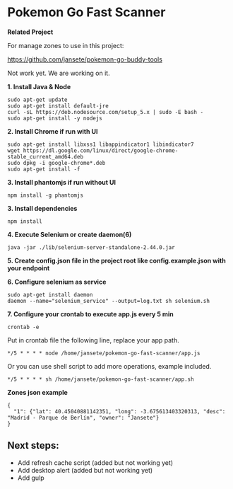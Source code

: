 # Pokemon Go Fast Scanner
**Related Project**

For manage zones to use in this project:

https://github.com/jansete/pokemon-go-buddy-tools

Not work yet. We are working on it.

**1. Install Java & Node**
```
sudo apt-get update
sudo apt-get install default-jre
curl -sL https://deb.nodesource.com/setup_5.x | sudo -E bash -
sudo apt-get install -y nodejs
```

**2. Install Chrome if run with UI**
```
sudo apt-get install libxss1 libappindicator1 libindicator7
wget https://dl.google.com/linux/direct/google-chrome-stable_current_amd64.deb
sudo dpkg -i google-chrome*.deb
sudo apt-get install -f
```

**3. Install phantomjs if run without UI**
```
npm install -g phantomjs
```

**3. Install dependencies**
```
npm install
```

**4. Execute Selenium or create daemon(6)**
```
java -jar ./lib/selenium-server-standalone-2.44.0.jar
```

**5. Create config.json file in the project root like config.example.json with your endpoint**

**6. Configure selenium as service**
```
sudo apt-get install daemon
daemon --name="selenium_service" --output=log.txt sh selenium.sh
```

**7. Configure your crontab to execute app.js every 5 min**
```
crontab -e
```
Put in crontab file the following line, replace your app path.
```
*/5 * * * * node /home/jansete/pokemon-go-fast-scanner/app.js
```
Or you can use shell script to add more operations, example included.
```
*/5 * * * * sh /home/jansete/pokemon-go-fast-scanner/app.sh
```

**Zones json example**
```
{
  "1": {"lat": 40.45040881142351, "long": -3.675613403320313, "desc": "Madrid - Parque de Berlín", "owner": "Jansete"}
}
```

## Next steps:
- Add refresh cache script (added but not working yet)
- Add desktop alert (added but not working yet)
- Add gulp
